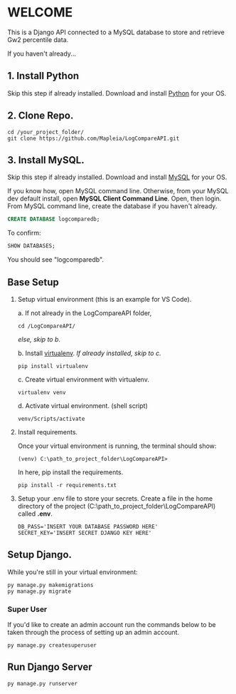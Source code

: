 # WELCOME
This is a Django API connected to a MySQL database to store and retrieve Gw2 percentile data.

If you haven't already...
## 1. Install Python 
Skip this step if already installed. 
Download and install [Python](https://www.python.org/downloads/) for your OS.

## 2. Clone Repo.
```commandline
cd /your_project_folder/
git clone https://github.com/Mapleia/LogCompareAPI.git
```

## 3. Install MySQL.
Skip this step if already installed.
Download and install [MySQL](https://dev.mysql.com/downloads/installer/) for your OS.

If you know how, open MySQL command line. Otherwise, from your MySQL dev default install,
open **MySQL Client Command Line**. Open, then login.
From MySQL command line, create the database if you haven't already.
```sql
CREATE DATABASE logcomparedb;
```
To confirm:
```sql
SHOW DATABASES;
```
You should see "logcomparedb".

## Base Setup
1. Setup virtual environment (this is an example for VS Code).
    
    a. If not already in the LogCompareAPI folder,
    ```shell script
    cd /LogCompareAPI/
    ```
    *else, skip to b*.
    
    b. Install [virtualenv](https://pypi.org/project/virtualenv/). 
    *If already installed, skip to c.*
    ```shell script
    pip install virtualenv
    ```
    
    c. Create virtual environment with virtualenv. 
    ```shell script
    virtualenv venv
    ```
    d. Activate virtual environment. (shell script)
    ```shell script
    venv/Scripts/activate
    ```
   
2. Install requirements.
    
    Once your virtual environment is running, the terminal should show:
    ```shell script
    (venv) C:\path_to_project_folder\LogCompareAPI>
    ```
   
   In here, pip install the requirements.
   ```shell script
   pip install -r requirements.txt
    ```
   
3. Setup your .env file to store your secrets.
    Create a file in the home directory of the project (C:\path_to_project_folder\LogCompareAPI) 
    called **.env**.
    
    ```.env
    DB_PASS='INSERT YOUR DATABASE PASSWORD HERE'
    SECRET_KEY='INSERT SECRET DJANGO KEY HERE'
   ```
    
## Setup Django.
While you're still in your virtual environment:
```shell script
py manage.py makemigrations
py manage.py migrate
```

### Super User
If you'd like to create an admin account run the commands below to be taken
through the process of setting up an admin account.
```shell script
py manage.py createsuperuser
```
## Run Django Server
```shell script
py manage.py runserver
```